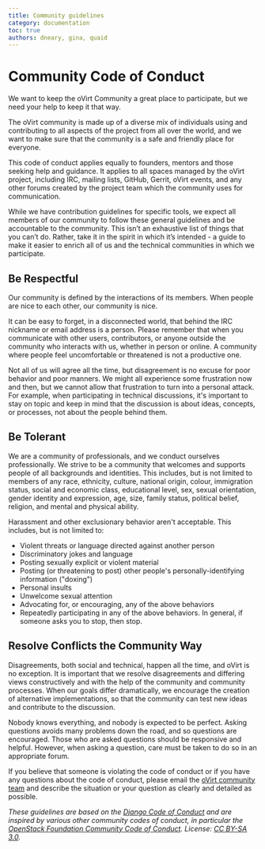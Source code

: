 ```yaml
---
title: Community guidelines
category: documentation
toc: true
authors: dneary, gina, quaid
---
```


# Community Code of Conduct

We want to keep the oVirt Community a great place to participate, but we need your help to keep it that way.

The oVirt community is made up of a diverse mix of individuals using and contributing to all aspects of the project from all over the world, and we want to make sure that the community is a safe and friendly place for everyone.

This code of conduct applies equally to founders, mentors and those seeking help and guidance. It applies to all spaces managed by the oVirt project, including IRC, mailing lists, GitHub, Gerrit, oVirt events, and any other forums created by the project team which the community uses for communication.

While we have contribution guidelines for specific tools, we expect all members of our community to follow these general guidelines and be accountable to the community. This isn’t an exhaustive list of things that you can’t do. Rather, take it in the spirit in which it’s intended - a guide to make it easier to enrich all of us and the technical communities in which we participate.

## Be Respectful

Our community is defined by the interactions of its members. When people are nice to each other, our community is nice.

It can be easy to forget, in a disconnected world, that behind the IRC nickname or email address is a person. Please remember that when you communicate with other users, contributors, or anyone outside the community who interacts with us, whether in person or online. A community where people feel uncomfortable or threatened is not a productive one.

Not all of us will agree all the time, but disagreement is no excuse for poor behavior and poor manners. We might all experience some frustration now and then, but we cannot allow that frustration to turn into a personal attack. For example, when participating in technical discussions, it's important to stay on topic and keep in mind that the discussion is about ideas, concepts, or processes, not about the people behind them.

## Be Tolerant

We are a community of professionals, and we conduct ourselves professionally. We strive to be a community that welcomes and supports people of all backgrounds and identities. This includes, but is not limited to members of any race, ethnicity, culture, national origin, colour, immigration status, social and economic class, educational level, sex, sexual orientation, gender identity and expression, age, size, family status, political belief, religion, and mental and physical ability.

Harassment and other exclusionary behavior aren't acceptable. This includes, but is not limited to:

* Violent threats or language directed against another person
* Discriminatory jokes and language
* Posting sexually explicit or violent material
* Posting (or threatening to post) other people's personally-identifying information ("doxing")
* Personal insults
* Unwelcome sexual attention
* Advocating for, or encouraging, any of the above behaviors
* Repeatedly participating in any of the above behaviors. In general, if someone asks you to stop, then stop.

## Resolve Conflicts the Community Way

Disagreements, both social and technical, happen all the time, and oVirt is no exception. It is important that we resolve disagreements and differing views constructively and with the help of the community and community processes. When our goals differ dramatically, we encourage the creation of alternative implementations, so that the community can test new ideas and contribute to the discussion.

Nobody knows everything, and nobody is expected to be perfect. Asking questions avoids many problems down the road, and so questions are encouraged. Those who are asked questions should be responsive and helpful. However, when asking a question, care must be taken to do so in an appropriate forum.

If you believe that someone is violating the code of conduct or if you have any questions about the code of conduct, please email the [oVirt community team](mailto:community@ovirt.org) and describe the situation or your question as clearly and detailed as possible.

*These guidelines are based on the [Django Code of Conduct](https://www.djangoproject.com/conduct/) and are inspired by various other community codes of conduct, in particular the [OpenStack Foundation Community Code of Conduct](https://www.openstack.org/legal/community-code-of-conduct/). License: [CC BY-SA 3.0](https://creativecommons.org/licenses/by/3.0/legalcode).*
